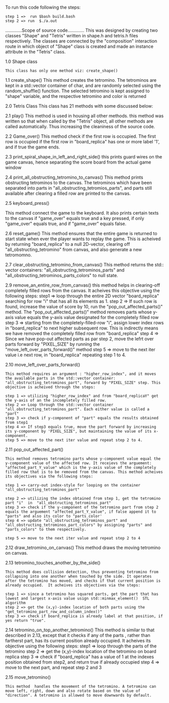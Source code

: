 
To run this code following the steps:

	step 1 =>  run $bash build.bash
	step 2 => run  $./a.out


.............Scope of source code.............
This was designed by creating two classes "Shape" and "Tetris" written in shape.h  and tetris.h files respectively. The classes are connected by the "composition" interaction route in which object of "Shape" class is created and made an instance attribute in the "Tetris" class.

1.0  Shape class
	
	This class has only one method viz: create_shape() 

1.1 create_shape()
	This method creates the tetromino. The tetrominos are kept in a std::vector container of char, and are randomly selected using the random_shuffle() function. The selected tetromino is kept assigned to "shape" variable, and the respective tetromino and color is returned 


2.0  Tetris Class
	This class has 21 methods with some discussed below:

2.1  play()
	This method is used in housing all other methods. this method was written so that when called by the "Tetris" object, all other methods are called automatically. Thus increasing the cleaniness of the source code.

2.2 Game_over()
	This method check if the first row is occupied. The first row is occupied if the first row in "board_replica" has one or more label '1', and if true the game ends.

2.3 print_spiral_shape_in_left_and_right_side()
	this prints guard wires on the game canvas, hence separating the score board from the actual game window

2.4  print_all_obstructing_tetromino_to_canvas()
	This method prints obstructing tetrominos to the canvas. The tetrominos which have been separated into parts in "all_obstructing_tetromios_parts", and parts still available after clearing a filled row are printed to the canvas.

2.5  keyboard_press()
	
This method connect the game to the keyboard. It also prints certain texts to the canvas if "game_over" equals true and a key pressed, if only "game_over" equals true, and if "game_over" equals false.

2.6  reset_game() 
	This method ensures that the entire game is returned to start state when ever the player wants to replay the game. This is acheived by returning "board_replica" to a null 2D-vector, clearing off "all_obstructing_tetromino" from canvas, and also generate a new tetromomno.

2.7 clear_obstructing_tetromino_from_canvas()
	This method returns the std:: vector  containers: "all_obstructing_tetrominos_parts" and "all_obstructing_tetrominos_parts_colors" to null state.

2.9 remove_an_entire_row_from_canvas()
	this method helps in clearing-off completely filled rows from the canvas. It acheives this objective using the following steps:
	step1 => loop through the entire 2D vector "board_replica" searching for row "i" that has all its elements as 1.
	step 2 => If such row is found, increase the value of score by 10, run the "pop_out_affected_parts()" method. The "pop_out_affected_parts()" method removes parts whose y-axis value equals the y-axis value designated for the completely filled row
	step 3 => starting from the completely-filled-row "i", assign lower index rows in "board_replica" to next higher subsequent row. This is indirectly means we have removed the completely filled row from "board_replica"
	step 4 => Since we have pop-out affected parts as par step 2, move the lefrt over parts forward by "PIXEL_SIZE" by running the "move_left_over_parts_forward()" method
	step 5 => move to the next iter value i.e next row, in "board_replica" repeating step 1 to 4.

2.10 	move_left_over_parts_forward()
	
	This method requires an argument : "higher_row_index", and it moves the available parts in the std::vector container: "all_obstructing_tetrominos_part", forward by "PIXEL_SIZE" step. This objective is acheived through the steps:
	
	step 1 => utilizing "higher_row_index" and from "board_replicaY" get the y-axis of an the incompletely filled row.
	step 2 => Loop through the std::vector container  "all_obstructing_tetrominos_part". Each either value is called a "part" 
	step 3 => check if y-component of "part" equals the results obtained from step1
	step 4 => If step3 equals true, move the part forward by increasing its y-component by 'PIXEL_SIZE", but maintaining the value of its x-component.
	step 5 => move to the next iter value and repeat step 2 to 4.

2.11    pop_out_affected_part()
	
	This method removes tetromino parts whose y-component value equal the y-component value of the affected row. It receievs the arguement: "affected_part_Y_value" which is the y-axis value of the completely filled row that is to be removed from the canvas. This method acheives its objectives via the following steps:

	step 1 => carry-out index-style for looping on the container  "all_obstructing_tetrominos_part" 

	step 2 => utilizing the index obtained from step 1, get the tetromino part "i"  in  "all_obstructing_tetrominos_part"
	step 3 => check if the y-component of the tetromino part from step 2 equals the arguement "affected_part_Y_value", if false append it to "parts" and also its color to "parts_color'
	step 4 => update "all_obstructing_tetrominos_part" and  "all_obstructing_tetrominos_part_colors" by assigning "parts" and "parts_colors" to them respectively.
	
	step 5 => move to the next iter value and repeat step 2 to 4

2.12  draw_tetromino_on_canvas()
	This method draws the moving tetromino on canvas.

2.13   tetromino_touches_another_by_the_side()
	
	This method does collision detection, thus preventing tetromino from collapsing into one another when touched by the side. It operates after the tetromino has moved, and checks if that current position is already occupied.  It acheives its objectives via the steps:
	
	step 1 => since a tetromino has squared parts, get the part that has lowest and largest x-axis value usign std::minmax_element()  STL algorithm
	step 2 => get the (x,y)-index location of both parts using the "get_tetromino_part_row_and_column_index()"
	step 3 => check if board_replica is already label at that position, if yes return "true".
	

2.14  tetromino_on_top_another_tetromino()
	This method is similar to that described in 2.13, except that it checks if any of the parts , rather than fartherst part, has its current position already occupied. It acheives its objective using the following steps:
	step1 => loop through the parts of the tetromino
	step 2 => get the (x,y)-index location of the tetromino on board replica	step 3 => check if "board_replica" has a value of 1 at the indexes position obtained from step2, and return true if already occupied
	step 4 => move to the next part, and repeat step 2 and 3

2.15  move_tetromino()
	
	This method  handles the movement of the tetromino. A tetromino can move left, right, down and also rotate based on the value of "direction". A tetromino is allowed to move downwards by default.
